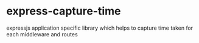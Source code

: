 # express-capture-time

expressjs application specific library which helps to capture time taken for each middleware and routes
